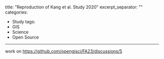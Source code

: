 
title: "Reproduction of Kang et al. Study 2020"
excerpt_separator: "<!--more-->"
categories:
  - Study
tags:
  - GIS
  - Science
  - Open Source
---


work on https://github.com/opengisci/FA23/discussions/5
